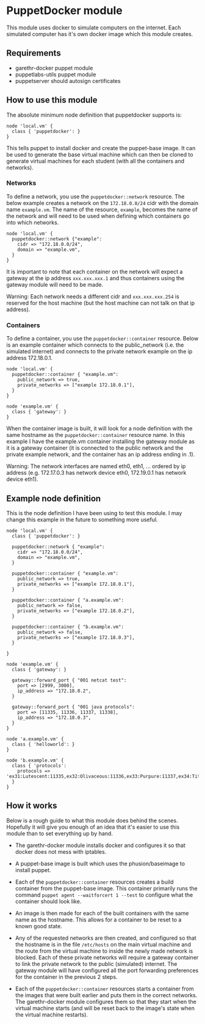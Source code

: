 # PuppetDocker module
This module uses docker to simulate computers on the internet. Each simulated computer has it's own docker image which this module creates.

## Requirements
- garethr-docker puppet module
- puppetlabs-utils puppet module
- puppetserver should autosign certificates

## How to use this module
The absolute minimum node definition that puppetdocker supports is:
```puppet
node 'local.vm' {
  class { 'puppetdocker': }
}
```
This tells puppet to install docker and create the puppet-base image. It can be used to generate the base virtual machine which can then be cloned to generate virtual machines for each student (with all the containers and networks).

### Networks
To define a network, you use the `puppetdocker::network` resource. The below example creates a network on the `172.18.0.0/24` cidr with the domain name `example.vm`. The name of the resource, `example`, becomes the name of the network and will need to be used when defining which containers go into which networks.

```puppet
node 'local.vm' {
  puppetdocker::network {"example":
    cidr => "172.18.0.0/24",
    domain => "example.vm",
  }
}
```

It is important to note that each container on the network will expect a gateway at the ip address `xxx.xxx.xxx.1` and thus containers using the gateway module will need to be made.

Warning: Each network needs a different cidr and `xxx.xxx.xxx.254` is reserved for the host machine (but the host machine can not talk on that ip address).

### Containers
To define a container, you use the `puppetdocker::container` resource. Below is an example container which connects to the public_network (i.e. the simulated internet) and connects to the private network example on the ip address 172.18.0.1.

```puppet
node 'local.vm' {
  puppetdocker::container { "example.vm":
    public_network => true,
    private_networks => ["example 172.18.0.1"],
  }
}

node 'example.vm' {
  class { 'gateway': }
}
```

When the container image is built, it will look for a node definition with the same hostname as the `puppetdocker::container` resource name. In this example I have the example.vm container installing the gateway module as it is a gateway container (it is connected to the public network and the private example network, and the container has an ip address ending in .1).

Warning: The network interfaces are named eth0, eth1, ... ordered by ip address (e.g. 172.17.0.3 has network device eth0, 172.19.0.1 has network device eth1).

## Example node definition
This is the node definition I have been using to test this module. I may change this example in the future to something more useful.

```puppet
node 'local.vm' {
  class { 'puppetdocker': }

  puppetdocker::network { "example":
    cidr => "172.18.0.0/24",
    domain => "example.vm",
  }

  puppetdocker::container { "example.vm":
    public_network => true,
    private_networks => ["example 172.18.0.1"],
  }

  puppetdocker::container { "a.example.vm":
    public_network => false,
    private_networks => ["example 172.18.0.2"],
  }

  puppetdocker::container { "b.example.vm":
    public_network => false,
    private_networks => ["example 172.18.0.3"],
  }

}

node 'example.vm' {
  class { 'gateway': }

  gateway::forward_port { "001 netcat test":
    port => [2999, 3000],
    ip_address => "172.18.0.2",
  }

  gateway::forward_port { "001 java protocols":
    port => [11335, 11336, 11337, 11338],
    ip_address => "172.18.0.3",
  }
}

node 'a.example.vm' {
  class { 'helloworld': }
}

node 'b.example.vm' {
  class { 'protocols':
    protocols => 'ex31:Lutescent:11335,ex32:Olivaceous:11336,ex33:Purpure:11337,ex34:Titian:11338',
  }
}
```

## How it works
Below is a rough guide to what this module does behind the scenes. Hopefully it will give you enough of an idea that it's easier to use this module than to set everything up by hand.

- The garethr-docker module installs docker and configures it so that docker does not mess with iptables.

- A puppet-base image is built which uses the phusion/baseimage to install puppet.

- Each of the `puppetdocker::container` resources creates a build container from the puppet-base image. This container primarily runs the command `puppet agent --waitforcert 1 --test` to configure what the container should look like.

- An image is then made for each of the built containers with the same name as the hostname. This allows for a container to be reset to a known good state.

- Any of the requested networks are then created, and configured so that the hostname is in the file `/etc/hosts` on the main virtual machine and the route from the virtual machine to inside the newly made network is blocked. Each of these private networks will require a gateway container to link the private network to the public (simulated) internet. The gateway module will have configured all the port forwarding preferences for the container in the previous 2 steps.

- Each of the `puppetdocker::container` resources starts a container from the images that were built earlier and puts them in the correct networks. The garethr-docker module configures them so that they start when the virtual machine starts (and will be reset back to the image's state when the virtual machine restarts).
